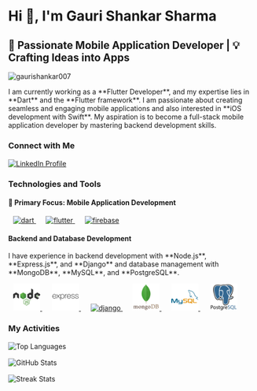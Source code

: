 <h1 align="left">Hi 👋, I'm Gauri Shankar Sharma</h1>
<h2 align="left">
  🚀 Passionate Mobile Application Developer | 💡 Crafting Ideas into Apps
</h2>

<p align="left">
  <img
    src="https://komarev.com/ghpvc/?username=gaurishankar007&label=Profile%20views&color=0e75b6&style=flat"
    alt="gaurishankar007"
  />
</p>

<p align="left">
  I am currently working as a **Flutter Developer**, and my expertise lies in **Dart** and the **Flutter framework**. I am passionate about creating seamless and engaging mobile applications and also interested in **iOS development with Swift**. My aspiration is to become a full-stack mobile application developer by mastering backend development skills.
</p>

<h3 align="left">Connect with Me</h3>
<p align="left">
  <a
    href="https://www.linkedin.com/in/gauri-shankar-sharma-05809a24a/"
    target="blank"
  >
    <img
      align="center"
      src="https://raw.githubusercontent.com/rahuldkjain/github-profile-readme-generator/master/src/images/icons/Social/linked-in-alt.svg"
      alt="LinkedIn Profile"
      height="55"
      width="55"
    />
  </a>
</p>

<h3 align="left">Technologies and Tools</h3>

<h4 align="left">🌟 Primary Focus: Mobile Application Development</h4>
<p align="left">
  <a href="https://dart.dev" target="_blank" rel="noreferrer" style="padding: 10px;">
    <img
      src="https://www.vectorlogo.zone/logos/dartlang/dartlang-icon.svg"
      alt="dart"
      width="55"
      height="55"
    />
  </a>
  <a href="https://flutter.dev" target="_blank" rel="noreferrer" style="padding: 10px;">
    <img
      src="https://www.vectorlogo.zone/logos/flutterio/flutterio-icon.svg"
      alt="flutter"
      width="55"
      height="55"
    />
  </a>
  <a href="https://firebase.google.com/" target="_blank" rel="noreferrer" style="padding: 10px;">
    <img
      src="https://www.vectorlogo.zone/logos/firebase/firebase-icon.svg"
      alt="firebase"
      width="55"
      height="55"
    />
  </a>
</p>

<h4 align="left">Backend and Database Development</h4>
<p align="left">
  I have experience in backend development with **Node.js**, **Express.js**, and **Django** and database management with **MongoDB**, **MySQL**, and **PostgreSQL**.
</p>
<p align="left">
  <a href="https://nodejs.org" target="_blank" rel="noreferrer" style="padding: 10px;">
    <img
      src="https://raw.githubusercontent.com/devicons/devicon/master/icons/nodejs/nodejs-original-wordmark.svg"
      alt="nodejs"
      width="55"
      height="55"
    />
  </a>
  <a href="https://expressjs.com" target="_blank" rel="noreferrer" style="padding: 10px;">
    <img
      src="https://raw.githubusercontent.com/devicons/devicon/master/icons/express/express-original-wordmark.svg"
      alt="express"
      width="55"
      height="55"
    />
  </a>
  <a href="https://www.djangoproject.com/" target="_blank" rel="noreferrer" style="padding: 10px;">
    <img
      src="https://cdn.worldvectorlogo.com/logos/django.svg"
      alt="django"
      width="55"
      height="55"
    />
  </a>
  <a href="https://www.mongodb.com/" target="_blank" rel="noreferrer" style="padding: 10px;">
    <img
      src="https://raw.githubusercontent.com/devicons/devicon/master/icons/mongodb/mongodb-original-wordmark.svg"
      alt="mongodb"
      width="55"
      height="55"
    />
  </a>
  <a href="https://www.mysql.com/" target="_blank" rel="noreferrer" style="padding: 10px;">
    <img
      src="https://raw.githubusercontent.com/devicons/devicon/master/icons/mysql/mysql-original-wordmark.svg"
      alt="mysql"
      width="55"
      height="55"
    />
  </a>
  <a href="https://www.postgresql.org" target="_blank" rel="noreferrer" style="padding: 10px;">
    <img
      src="https://raw.githubusercontent.com/devicons/devicon/master/icons/postgresql/postgresql-original-wordmark.svg"
      alt="postgresql"
      width="55"
      height="55"
    />
  </a>
</p>

<h3 align="left">My Activities</h3>
<p>
  <img
    align="center"
    src="https://github-readme-stats.vercel.app/api/top-langs?username=gaurishankar007&show_icons=true&locale=en&layout=compact"
    alt="Top Languages"
  />
</p>
<p>
  <img
    align="center"
    src="https://github-readme-stats.vercel.app/api?username=gaurishankar007&show_icons=true&locale=en"
    alt="GitHub Stats"
  />
</p>
<p>
  <img
    align="center"
    src="https://github-readme-streak-stats.herokuapp.com/?user=gaurishankar007"
    alt="Streak Stats"
  />
</p>
